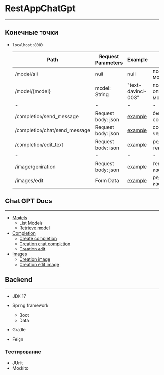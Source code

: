 # RestAppChatGpt
---
   
Конечные точки
----
  - `localhost:8080`
    
    |Path                          | Request Parameters | Example                                                                       | Description                 |
    |------------------------------|--------------------|-------------------------------------------------------------------------------|-----------------------------|
    | /model/all                   | null               |null                                                                           | получение всех моделей      |
    | /model/{model}               | model: String      | "text-davinci-003"                                                            |получение определенной модели|
    | -                            | -                  | -                                                                             | -                           |
    |/completion/send_message      | Request body: json | [example](https://platform.openai.com/docs/api-reference/completions/create)  |быстрое сообщение            |
    |/completion/chat/send_message | Request body: json | [example](https://platform.openai.com/docs/api-reference/chat/create)         |сообщения через чат          |
    |/completion/edit_text         | Request body: json | [example](https://platform.openai.com/docs/api-reference/edits/create)        |редактирование текста        |
    | -                            | -                  | -                                                                             | -                           |
    |/image/geniration             | Request body: json | [example](https://platform.openai.com/docs/api-reference/images/create)       |генерация изоброжения        |
    |/images/edit                  | Form Data          | [example](https://platform.openai.com/docs/api-reference/images/create-edit)  |редактирование изоброжение   |
    
## Chat GPT Docs
---
* [Models](https://platform.openai.com/docs/models/models)
   * [List Models](https://platform.openai.com/docs/api-reference/models/list)
   * [Retrieve model](https://platform.openai.com/docs/api-reference/models/retrieve)
* [Completion](https://platform.openai.com/docs/guides/chat/chat-completions-beta)
   * [Create completion](https://platform.openai.com/docs/guides/chat/chat-completions-beta)
   * [Creation chat completion](https://platform.openai.com/docs/api-reference/chat/create)
   * [Creation edit](https://platform.openai.com/docs/api-reference/chat/create)
* [Images](https://platform.openai.com/docs/guides/images/image-generation-beta)
   * [Creation image](https://platform.openai.com/docs/api-reference/images/create)
   * [Creation edit image](https://platform.openai.com/docs/api-reference/images/create-edit)
    
    
## Backend
----
* JDK 17

* Spring framework
  * Boot
  * Data
  
* Gradle

* Feign

### Тестирование

* JUnit
* Mockito
